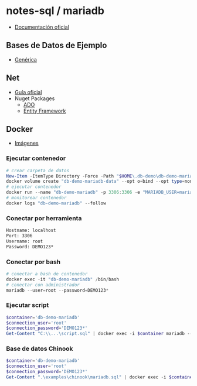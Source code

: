 # notes-sql / mariadb

- [Documentación oficial](https://mariadb.com/kb/en/documentation/)

## Bases de Datos de Ejemplo

- [Genérica](https://github.com/lerocha/chinook-database)

## Net

- [Guía oficial](https://mysqlconnector.net)
- Nuget Packages
  - [ADO](https://www.nuget.org/packages/MySqlConnector)
  - [Entity Framework](https://www.nuget.org/packages/Pomelo.EntityFrameworkCore.MySql)

## Docker

- [Imágenes](https://hub.docker.com/_/mariadb)

### Ejecutar contenedor

```powershell
# crear carpeta de datos
New-Item -ItemType Directory -Force -Path "$HOME\.db-demo\db-demo-mariadb-data"
docker volume create "db-demo-mariadb-data" --opt o=bind --opt type=none --opt device="$HOME\.db-demo\db-demo-mariadb-data"
# ejecutar contenedor
docker run --name "db-demo-mariadb" -p 3306:3306 -e "MARIADB_USER=mariadb" -e "MARIADB_PASSWORD=DEMO123*" -e "MARIADB_ROOT_PASSWORD=DEMO123*" -v "db-demo-mariadb-data:/var/lib/mysql" -d "mariadb:11.4.2"
# monitorear contenedor
docker logs "db-demo-mariadb" --follow
```

### Conectar por herramienta

```txt
Hostname: localhost
Port: 3306
Username: root
Password: DEMO123*
```

### Conectar por bash

```powershell
# conectar a bash de contenedor
docker exec -it "db-demo-mariadb" /bin/bash
# conectar con administrador
mariadb --user=root --password=DEMO123*
```

### Ejecutar script

```powershell
$container='db-demo-mariadb'
$connection_user='root'
$connection_password='DEMO123*'
Get-Content "C:\\...\script.sql" | docker exec -i $container mariadb --user=$connection_user --password=$connection_password
```

### Base de datos Chinook

```powershell
$container='db-demo-mariadb'
$connection_user='root'
$connection_password='DEMO123*'
Get-Content ".\examples\chinook\mariadb.sql" | docker exec -i $container mariadb --user=$connection_user --password=$connection_password
```
